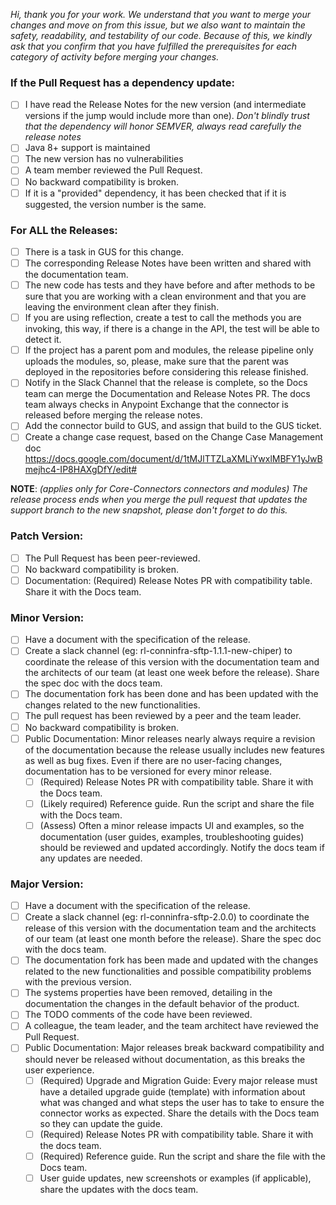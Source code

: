 _Hi, thank you for your work. We understand that you want to merge your changes and move on from this issue, but we also want to maintain the safety, readability, and testability of our code. Because of this, we kindly ask that you confirm that you have fulfilled the prerequisites for each category of activity before merging your changes._

### If the Pull Request has a dependency update:

- [ ] I have read the Release Notes for the new version (and intermediate versions if the jump would include more than one). _Don't blindly trust that the dependency will honor SEMVER, always read carefully the release notes_
- [ ] Java 8+ support is maintained
- [ ] The new version has no vulnerabilities
- [ ] A team member reviewed the Pull Request.
- [ ] No backward compatibility is broken.
- [ ] If it is a "provided" dependency, it has been checked that if it is suggested, the version number is the same.

### For ALL the Releases:

- [ ] There is a task in GUS for this change.
- [ ] The corresponding Release Notes have been written and shared with the documentation team.
- [ ] The new code has tests and they have before and after methods to be sure that you are working with a clean environment and that you are leaving the environment clean after they finish.
- [ ] If you are using reflection, create a test to call the methods you are invoking, this way, if there is a change in the API, the test will be able to detect it.
- [ ] If the project has a parent pom and modules, the release pipeline only uploads the modules, so, please, make sure that the parent was deployed in the repositories before considering this release finished.
- [ ] Notify in the Slack Channel that the release is complete, so the Docs team can merge the Documentation and Release Notes PR. The docs team always checks in Anypoint Exchange that the connector is released before merging the release notes.
- [ ] Add the connector build to GUS, and assign that build to the GUS ticket.
- [ ] Create a change case request, based on the Change Case Management doc https://docs.google.com/document/d/1tMJlTTZLaXMLiYwxlMBFY1yJwBmejhc4-IP8HAXgDfY/edit#

**NOTE**: _(applies only for Core-Connectors connectors and modules) The release process ends when you merge the pull request that updates the support branch to the new snapshot, please don't forget to do this._

### Patch Version:

- [ ] The Pull Request has been peer-reviewed.
- [ ] No backward compatibility is broken.
- [ ] Documentation: (Required) Release Notes PR with compatibility table. Share it with the Docs team.

### Minor Version:

- [ ] Have a document with the specification of the release.
- [ ] Create a slack channel (eg: rl-conninfra-sftp-1.1.1-new-chiper) to coordinate the release of this version with the documentation team and the architects of our team (at least one week before the release). Share the spec doc with the docs team.
- [ ] The documentation fork has been done and has been updated with the changes related to the new functionalities.
- [ ] The pull request has been reviewed by a peer and the team leader.
- [ ] No backward compatibility is broken.
- [ ] Public Documentation: Minor releases nearly always require a revision of the documentation because the release usually includes new features as well as bug fixes. Even if there are no user-facing changes, documentation has to be versioned for every minor release.
  - [ ] (Required) Release Notes PR with compatibility table. Share it with the Docs team.
  - [ ] (Likely required) Reference guide. Run the script and share the file with the Docs team.
  - [ ] (Assess) Often a minor release impacts UI and examples, so the documentation (user guides, examples, troubleshooting guides) should be reviewed and updated accordingly. Notify the docs team if any updates are needed.

### Major Version:

- [ ] Have a document with the specification of the release.
- [ ] Create a slack channel (eg: rl-conninfra-sftp-2.0.0) to coordinate the release of this version with the documentation team and the architects of our team (at least one month before the release). Share the spec doc with the docs team.
- [ ] The documentation fork has been made and updated with the changes related to the new functionalities and possible compatibility problems with the previous version.
- [ ] The systems properties have been removed, detailing in the documentation the changes in the default behavior of the product.
- [ ] The TODO comments of the code have been reviewed.
- [ ] A colleague, the team leader, and the team architect have reviewed the Pull Request.
- [ ] Public Documentation: Major releases break backward compatibility and should never be released without documentation, as this breaks the user experience.
  - [ ] (Required) Upgrade and Migration Guide: Every major release must have a detailed upgrade guide (template) with information about what was changed and what steps the user has to take to ensure the connector works as expected. Share the details with the Docs team so they can update the guide.
  - [ ] (Required) Release Notes PR with compatibility table. Share it with the docs team.
  - [ ] (Required) Reference guide. Run the script and share the file with the Docs team.
  - [ ] User guide updates, new screenshots or examples (if applicable), share the updates with the docs team.
